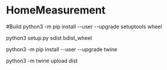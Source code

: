 # HomeMeasurement

#Build
python3 -m pip install --user --upgrade setuptools wheel

python3 setup.py sdist bdist_wheel

python3 -m pip install --user --upgrade twine

python3 -m twine upload dist